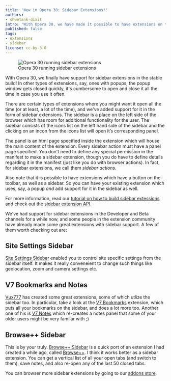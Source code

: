 ```yaml
---
title: 'New in Opera 30: Sidebar Extensions!'
authors:
- shwetank-dixit
intro: 'With Opera 30, we have made it possible to have extensions on the browser sidebar! Check out the goodness'
published: false
tags:
- extensions
- sidebar
license: cc-by-3.0
---
```


<figure block="figure">
	<img elem="media" src="{{ page.id }}/sidebar-extensions.png" alt="Opera 30 running sidebar extensions">
	<figcaption elem="caption">Opera 30 running sidebar extensions</figcaption>
</figure>

With Opera 30, we finally have support for sidebar extensions in the stable build! In other types of extensions, say, ones with popups, the popup window gets closed quickly, it's cumbersome to open and close it all the time in case you use it often. 

There are certain types of extensions where you might want it open all the time (or at least, a lot of the time), and we've added support for it in the form of sidebar extensions. The sidebar is a place on the left side of the browser which has room for additional functionality for the user. The sidebar consists of the icons list on the left hand side of the sidebar and the clicking on an incon from the icons list will open it’s corresponding panel.

The panel is an html page specified inside the extension which will house the main content of the extension. Every sidebar action must have a panel page specified. You don't need to define any special permission in the manifest to make a sidebar extension, though you do have to define details regarding it in the manifest (just like you do with browser actions). In fact, for sidebar extensions, we call them *sidebar actions*.

Also note that it is possible to have extensions which have a button on the toolbar, as well as a sidebar. So you can have your existing extension which uses, say, a popup *and* add support for it in the sidebar as well.

For more information, read our [tutorial on how to build sidebar extessions](https://dev.opera.com/extensions/tut_sidebar_actions.html) and check out the [sidebar extension API](https://dev.opera.com/extensions/sidebarAction.html). 

We've had support for sidebar extensions in the Developer and Beta channels for a while now, and some people in the extension community have already made some great extensions with sidebar support. A few of them worth checking out are:

## Site Settings Sidebar

[Site Settings Sidebar](https://addons.opera.com/en/extensions/details/site-settings-sidebar/) enabled you to control site specific settings from the sidebar itself. It makes it really conveneient to change such things like geolocation, zoom and camera settings etc.

## V7 Bookmarks and Notes

[Vux777](https://addons.opera.com/en/search/?developer=vux777) has created some great extensions, some of which utlize the sidebar too. In particular, take a look at the [V7 Bookmarks](https://addons.opera.com/en/extensions/details/v7-bookmarks/) extension, which puts all your bookmarks on the sidebar, and does a lot more too. Another one of his is [V7 Notes](https://addons.opera.com/en/extensions/details/v7-notes/) which re-creates a notes panel that some of your older users might be very familar with ;)

## Browse++ Sidebar

This is by your truly. [Browse++ Sidebar](https://addons.opera.com/en/extensions/details/browse-sidebar/) is a quick port of an extension I had created a while ago, called [Browse++](https://addons.opera.com/en/extensions/details/browse/). I think it works better as a sidebar extension. You can get a vertical list of all your open tabs (and switch to them), save notes, and also re-open any of the last 50 closed tabs. 

You can browser more sidebar extensions by going to our [addons store](addons.opera.com/en/extensions/?tag=sidebar). 

